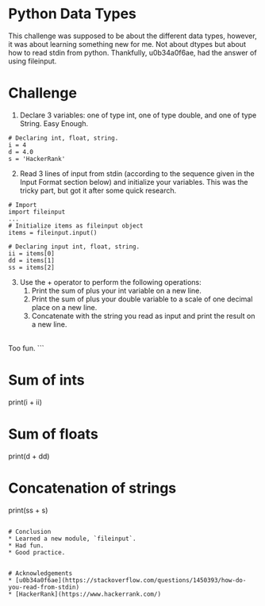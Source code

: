 # Python Data Types
This challenge was supposed to be about the different data types, however, it was about learning something new for me. Not about dtypes but about how to read stdin from python. Thankfully, u0b34a0f6ae, had the answer of using fileinput.

# Challenge
1. Declare 3 variables: one of type int, one of type double, and one of type String.
Easy Enough.

```
# Declaring int, float, string.
i = 4
d = 4.0
s = 'HackerRank'
```

2. Read 3 lines of input from stdin (according to the sequence given in the Input Format section below) and initialize your  variables.
This was the tricky part, but got it after some quick research.

```
# Import
import fileinput
...
# Initialize items as fileinput object
items = fileinput.input()

# Declaring input int, float, string.
ii = items[0]
dd = items[1]
ss = items[2]
```

3. Use the + operator to perform the following operations: 
    1. Print the sum of  plus your int variable on a new line.
    2. Print the sum of  plus your double variable to a scale of one decimal place on a new line.
    3. Concatenate  with the string you read as input and print the result on a new line.
<br/>    
Too fun.
```

# Sum of ints
print(i + ii)

# Sum of floats
print(d + dd)

# Concatenation of strings
print(ss + s)
```

# Conclusion
* Learned a new module, `fileinput`.
* Had fun.
* Good practice.


# Acknowledgements
* [u0b34a0f6ae](https://stackoverflow.com/questions/1450393/how-do-you-read-from-stdin)
* [HackerRank](https://www.hackerrank.com/)
